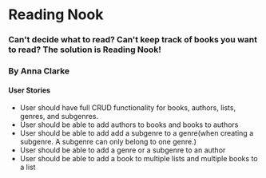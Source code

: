 # Reading Nook

### Can't decide what to read? Can't keep track of books you want to read? The solution is Reading Nook!

### By Anna Clarke

#### User Stories

* User should have full CRUD functionality for books, authors, lists, genres, and subgenres.
* User should be able to add authors to books and books to authors
* User should be able to add add a subgenre to a genre(when creating a subgenre. A subgenre can only belong to one genre.)
* User should be able to add a
genre or a subgenre to an author
* User should be able to add a book to multiple lists and multiple books to a list